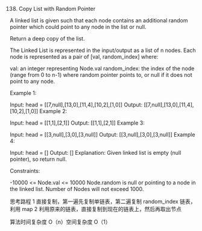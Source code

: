 138. Copy List with Random Pointer

A linked list is given such that each node contains an additional random pointer which could point to any node in the list or null.

Return a deep copy of the list.

The Linked List is represented in the input/output as a list of n nodes. Each node is represented as a pair of [val, random_index] where:

val: an integer representing Node.val
random_index: the index of the node (range from 0 to n-1) where random pointer points to, or null if it does not point to any node.

Example 1:

Input: head = [[7,null],[13,0],[11,4],[10,2],[1,0]]
Output: [[7,null],[13,0],[11,4],[10,2],[1,0]]
Example 2:

Input: head = [[1,1],[2,1]]
Output: [[1,1],[2,1]]
Example 3:

Input: head = [[3,null],[3,0],[3,null]]
Output: [[3,null],[3,0],[3,null]]
Example 4:

Input: head = []
Output: []
Explanation: Given linked list is empty (null pointer), so return null.

Constraints:

-10000 <= Node.val <= 10000
Node.random is null or pointing to a node in the linked list.
Number of Nodes will not exceed 1000.

思考路程
1 直接复制，第一遍先复制单链表，第二遍复制 random_index 链表，利用 map
2 利用原来的链表，直接复制到现在的链表上，然后再取出节点

算法时间复杂度 O（n）空间复杂度 O（1）
